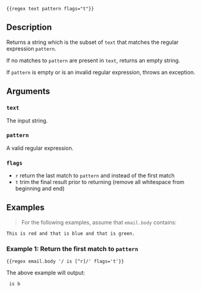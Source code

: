 
```handle
{{regex text pattern flags="t"}}
```

## Description

Returns a string which is the subset of `text` that matches the regular expression `pattern`.

If no matches to `pattern` are present in `text`, returns an empty string.

If `pattern` is empty or is an invalid regular expression, throws an exception.

## Arguments

### `text`

The input string.

### `pattern`

A valid regular expression.

### `flags`

* `r` return the last match to `pattern` and instead of the first match
* `t` trim the final result prior to returning (remove all whitespace from beginning and end)


## Examples

> For the following examples, assume that `email.body` contains:

```text
This is red and that is blue and that is green.
```

### Example 1: Return the first match to `pattern`

```Handlebars
{{regex email.body '/ is [^r]/' flags='t'}}
```

The above example will output:

```text
 is b
```
